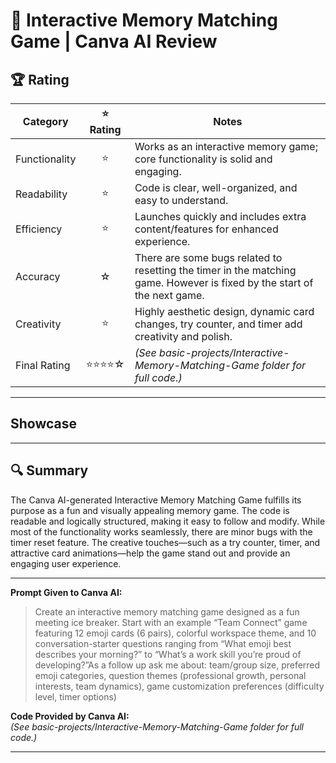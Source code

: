 # 🧠 Interactive Memory Matching Game | Canva AI Review

## 🏆 Rating

| Category      | ⭐ Rating | Notes |
|---------------|:--------:|-------|
| Functionality | ⭐    | Works as an interactive memory game; core functionality is solid and engaging. |
| Readability   | ⭐    | Code is clear, well-organized, and easy to understand. |
| Efficiency    | ⭐    | Launches quickly and includes extra content/features for enhanced experience. |
| Accuracy      | ☆    | There are some bugs related to resetting the timer in the matching game. However is fixed by the start of the next game. |
| Creativity    | ⭐    | Highly aesthetic design, dynamic card changes, try counter, and timer add creativity and polish. |
| Final Rating  | ⭐⭐⭐⭐☆    | *(See basic-projects/Interactive-Memory-Matching-Game folder for full code.)* |

---

## Showcase

---

## 🔍 Summary

The Canva AI-generated Interactive Memory Matching Game fulfills its purpose as a fun and visually appealing memory game. The code is readable and logically structured, making it easy to follow and modify. While most of the functionality works seamlessly, there are minor bugs with the timer reset feature. The creative touches—such as a try counter, timer, and attractive card animations—help the game stand out and provide an engaging user experience.

---

**Prompt Given to Canva AI:**  
> Create an interactive memory matching game designed as a fun meeting ice breaker. Start with an example “Team Connect” game featuring 12 emoji cards (6 pairs), colorful workspace theme, and 10 conversation-starter questions ranging from “What emoji best describes your morning?” to “What’s a work skill you’re proud of developing?”As a follow up ask me about: team/group size, preferred emoji categories, question themes (professional growth, personal interests, team dynamics), game customization preferences (difficulty level, timer options)

**Code Provided by Canva AI:**  
*(See basic-projects/Interactive-Memory-Matching-Game folder for full code.)*

---
